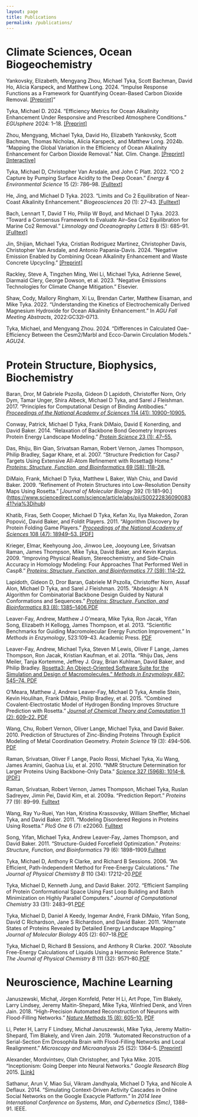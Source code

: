 ```yaml
---
layout: page
title: Publications
permalink: /publications/
---
```



# Climate Sciences, Ocean Biogeochemistry

Yankovsky, Elizabeth, Mengyang Zhou, Michael Tyka, Scott Bachman, David
Ho, Alicia Karspeck, and Matthew Long. 2024. “Impulse Response Functions
as a Framework for Quantifying Ocean-Based Carbon Dioxide Removal.
[[Preprint]](https://egusphere.copernicus.org/preprints/2024/egusphere-2024-2697/egusphere-2024-2697.pdf)”

Tyka, Michael D. 2024. “Efficiency Metrics for Ocean Alkalinity
Enhancement Under Responsive and Prescribed Atmosphere Conditions.”
*EGUsphere* 2024: 1–18. 
[[Preprint]](https://egusphere.copernicus.org/preprints/2024/egusphere-2024-2150/)


Zhou, Mengyang, Michael Tyka, David Ho, Elizabeth Yankovsky, Scott
Bachman, Thomas Nicholas, Alicia Karspeck, and Matthew Long. 2024b.
“Mapping the Global Variation in the Efficiency of Ocean Alkalinity
Enhancement for Carbon Dioxide Removal.” Nat. Clim. Change. 
[[Preprint]](https://www.researchsquare.com/article/rs-4124909/v1)
[[Interactive]](https://carbonplan.org/research/oae-efficiency)

Tyka, Michael D, Christopher Van Arsdale, and John C Platt. 2022. “CO 2
Capture by Pumping Surface Acidity to the Deep Ocean.” *Energy &
Environmental Science* 15 (2): 786–98. 
[[Fulltext]](https://pubs.rsc.org/en/content/articlelanding/2022/ee/d1ee01532j)

He, Jing, and Michael D Tyka. 2023. “Limits and Co 2 Equilibration of
Near-Coast Alkalinity Enhancement.” *Biogeosciences* 20 (1): 27–43.
[[Fulltext]](https://bg.copernicus.org/articles/20/27/2023/bg-20-27-2023.html)

Bach, Lennart T, David T Ho, Philip W Boyd, and Michael D Tyka. 2023.
“Toward a Consensus Framework to Evaluate Air–Sea Co2 Equilibration for
Marine Co2 Removal.” *Limnology and Oceanography Letters* 8 (5): 685–91.
[[Fulltext]](https://aslopubs.onlinelibrary.wiley.com/doi/10.1002/lol2.10330)

Jin, Shijian, Michael Tyka, Cristian Rodriguez Martinez, Christopher
Davis, Christopher Van Arsdale, and Antonio Papania-Davis. 2024.
“Negative Emission Enabled by Combining Ocean Alkalinity Enhancement and
Waste Concrete Upcycling.” [[Preprint]](https://chemrxiv.org/engage/chemrxiv/article-details/66ccbc76a4e53c4876b0e974)

Rackley, Steve A, Tingzhen Ming, Wei Li, Michael Tyka, Adrienne Sewel,
Diarmaid Clery, George Dowson, et al. 2023. “Negative Emissions
Technologies for Climate Change Mitigation.” Elsevier.

Shaw, Cody, Mallory Ringham, Xi Lu, Brendan Carter, Matthew Eisaman, and
Mike Tyka. 2022. “Understanding the Kinetics of Electrochemically
Derived Magnesium Hydroxide for Ocean Alkalinity Enhancement.” In *AGU
Fall Meeting Abstracts*, 2022:GC32I–0713.

Tyka, Michael, and Mengyang Zhou. 2024. “Differences in Calculated
Oae-Efficiency Between the Cesm2/Marbl and Ecco-Darwin Circulation
Models.” *AGU24*.


# Protein Structure, Biophysics, Biochemistry

Baran, Dror, M Gabriele Pszolla, Gideon D Lapidoth, Christoffer Norn,
Orly Dym, Tamar Unger, Shira Albeck, Michael D Tyka, and Sarel J
Fleishman. 2017. “Principles for Computational Design of Binding
Antibodies.” [*Proceedings of the National Academy of Sciences* 114 (41):
10900–10905.](https://doi.org/10.1073/pnas.1707171114)

Conway, Patrick, Michael D Tyka, Frank DiMaio, David E Konerding, and
David Baker. 2014. “Relaxation of Backbone Bond Geometry Improves
Protein Energy Landscape Modeling.” 
[*Protein Science* 23 (1): 47–55.](https://onlinelibrary.wiley.com/doi/10.1002/pro.2389)

Das, Rhiju, Bin Qian, Srivatsan Raman, Robert Vernon, James Thompson,
Philip Bradley, Sagar Khare, et al. 2007. “Structure Prediction for
Casp7 Targets Using Extensive All-Atom Refinement with Rosetta@ Home.”
[*Proteins: Structure, Function, and Bioinformatics* 69 (S8): 118–28.](https://onlinelibrary.wiley.com/doi/10.1002/prot.21636)

DiMaio, Frank, Michael D Tyka, Matthew L Baker, Wah Chiu, and David
Baker. 2009. “Refinement of Protein Structures into Low-Resolution
Density Maps Using Rosetta.” 
[*Journal of Molecular Biology* 392 (1):181–90.] (https://www.sciencedirect.com/science/article/abs/pii/S0022283609008341?via%3Dihub)

Khatib, Firas, Seth Cooper, Michael D Tyka, Kefan Xu, Ilya Makedon,
Zoran Popović, David Baker, and Foldit Players. 2011. “Algorithm
Discovery by Protein Folding Game Players.” [*Proceedings of the National
Academy of Sciences* 108 (47): 18949–53. ](https://www.pnas.org/doi/full/10.1073/pnas.1115898108)
[[PDF]](https://www.pnas.org/doi/epdf/10.1073/pnas.1115898108)

Krieger, Elmar, Keehyoung Joo, Jinwoo Lee, Jooyoung Lee, Srivatsan
Raman, James Thompson, Mike Tyka, David Baker, and Kevin Karplus. 2009.
“Improving Physical Realism, Stereochemistry, and Side-Chain Accuracy in
Homology Modeling: Four Approaches That Performed Well in Casp8.”
[*Proteins: Structure, Function, and Bioinformatics* 77 (S9): 114–22.](https://pmc.ncbi.nlm.nih.gov/articles/PMC2922016/)

Lapidoth, Gideon D, Dror Baran, Gabriele M Pszolla, Christoffer Norn,
Assaf Alon, Michael D Tyka, and Sarel J Fleishman. 2015. “Abdesign: A N
Algorithm for Combinatorial Backbone Design Guided by Natural
Conformations and Sequences.” [*Proteins: Structure, Function, and
Bioinformatics* 83 (8): 1385–1406.](https://onlinelibrary.wiley.com/doi/abs/10.1002/prot.24779)[PDF](https://www.researchgate.net/publication/272100985_AbDesign_An_algorithm_for_combinatorial_backbone_design_guided_by_natural_conformations_and_sequences_Combinatorial_Backbone_Design_in_Antibodies)

Leaver-Fay, Andrew, Matthew J O’meara, Mike Tyka, Ron Jacak, Yifan Song,
Elizabeth H Kellogg, James Thompson, et al. 2013. “Scientific Benchmarks
for Guiding Macromolecular Energy Function Improvement.” In *Methods in
Enzymology*, 523:109–43. Academic Press. [PDF](https://miketyka.com/data/papers/B978-0-12-394292-0.00006-0.pdf)

Leaver-Fay, Andrew, Michael Tyka, Steven M Lewis, Oliver F Lange, James
Thompson, Ron Jacak, Kristian Kaufman, et al. 2011a. “Rhiju Das, Jens
Meiler, Tanja Kortemme, Jeffrey J. Gray, Brian Kuhlman, David Baker, and
Philip Bradley. [Rosetta3: An Object-Oriented Software Suite for the
Simulation and Design of Macromolecules.” *Methods in Enzymology* 487:
545–74. ](https://www.sciencedirect.com/science/article/abs/pii/B9780123812704000196)
[PDF](https://web.stanford.edu/~rhiju/Rosetta3_MethodsEnzymology_LeaverFay_etal2011.pdf)


O’Meara, Matthew J, Andrew Leaver-Fay, Michael D Tyka, Amelie Stein,
Kevin Houlihan, Frank DiMaio, Philip Bradley, et al. 2015. “Combined
Covalent-Electrostatic Model of Hydrogen Bonding Improves Structure
Prediction with Rosetta.” [*Journal of Chemical Theory and Computation*
11 (2): 609–22. ](https://pubs.acs.org/doi/10.1021/ct500864r)[PDF](https://miketyka.com/data/papers/10.1021@ct500864r.pdf)

Wang, Chu, Robert Vernon, Oliver Lange, Michael Tyka, and David Baker. 2010. 
Prediction of Structures of Zinc-Binding Proteins Through
Explicit Modeling of Metal Coordination Geometry. *Protein Science* 19
(3): 494–506. [PDF](pro.327.pdf)

Raman, Srivatsan, Oliver F Lange, Paolo Rossi, Michael Tyka, Xu Wang,
James Aramini, Gaohua Liu, et al. 2010. “NMR Structure Determination for
Larger Proteins Using Backbone-Only Data.” [*Science* 327 (5968): 1014–8.](https://www.science.org/doi/10.1126/science.1183649)
[[PDF]](https://pmc.ncbi.nlm.nih.gov/articles/PMC2909653/pdf/nihms-211856.pdf)

Raman, Srivatsan, Robert Vernon, James Thompson, Michael Tyka, Ruslan
Sadreyev, Jimin Pei, David Kim, et al. 2009a. “Prediction Report.”
*Proteins* 77 (9): 89–99. [Fulltext](https://pmc.ncbi.nlm.nih.gov/articles/PMC3688471/)

Wang, Ray Yu-Ruei, Yan Han, Kristina Krassovsky, William Sheffler,
Michael Tyka, and David Baker. 2011. “Modeling Disordered Regions in
Proteins Using Rosetta.” *PloS One* 6 (7): e22060. [Fulltext](https://journals.plos.org/plosone/article?id=10.1371/journal.pone.0022060)

Song, Yifan, Michael Tyka, Andrew Leaver-Fay, James Thompson, and David
Baker. 2011. “Structure-Guided Forcefield Optimization.” *Proteins:
Structure, Function, and Bioinformatics* 79 (6): 1898–1909.[Fulltext](https://www.researchgate.net/publication/51046712_Structure-guided_forcefield_optimization)

Tyka, Michael D, Anthony R Clarke, and Richard B Sessions. 2006. “An
Efficient, Path-Independent Method for Free-Energy Calculations.” *The
Journal of Physical Chemistry B* 110 (34): 17212–20.[PDF](https://miketyka.com/data/papers/An_Efficient_Path-Independent_Method_for_Free-Ener.pdf)

Tyka, Michael D, Kenneth Jung, and David Baker. 2012. “Efficient
Sampling of Protein Conformational Space Using Fast Loop Building and
Batch Minimization on Highly Parallel Computers.” *Journal of
Computational Chemistry* 33 (31): 2483–91.[PDF](https://miketyka.com/data/papers/jcc.23069.pdf)

Tyka, Michael D, Daniel A Keedy, Ingemar André, Frank DiMaio, Yifan
Song, David C Richardson, Jane S Richardson, and David Baker. 2011.
“Alternate States of Proteins Revealed by Detailed Energy Landscape
Mapping.” *Journal of Molecular Biology* 405 (2): 607–18.[PDF](https://miketyka.com/data/papers/mtyka_dkeedy_2010.pdf)

Tyka, Michael D, Richard B Sessions, and Anthony R Clarke. 2007.
“Absolute Free-Energy Calculations of Liquids Using a Harmonic Reference
State.” *The Journal of Physical Chemistry B* 111 (32): 9571–80.[PDF](https://miketyka.com/data/papers/Absolute_Free-Energy_Calculations_of_Liquids_Using.pdf)

# Neuroscience, Machine Learning

Januszewski, Michał, Jörgen Kornfeld, Peter H Li, Art Pope, Tim Blakely,
Larry Lindsey, Jeremy Maitin-Shepard, Mike Tyka, Winfried Denk, and
Viren Jain. 2018. “High-Precision Automated Reconstruction of Neurons
with Flood-Filling Networks.” [*Nature Methods* 15 (8): 605–10.](https://www.nature.com/articles/s41592-018-0049-4)
[PDF](https://miketyka.com/data/papers/High-precision_automated_reconstruction_of_neurons.pdf)

Li, Peter H, Larry F Lindsey, Michał Januszewski, Mike Tyka, Jeremy
Maitin-Shepard, Tim Blakely, and Viren Jain. 2019. “Automated
Reconstruction of a Serial-Section Em Drosophila Brain with
Flood-Filling Networks and Local Realignment.” *Microscopy and
Microanalysis* 25 (S2): 1364–5. [[Preprint]](https://www.biorxiv.org/content/10.1101/605634v3)

Alexander, Mordvintsev, Olah Christopher, and Tyka Mike. 2015.
“Inceptionism: Going Deeper into Neural Networks.” *Google Research
Blog* 2015. [[Link]](https://research.google/blog/inceptionism-going-deeper-into-neural-networks/)

Sathanur, Arun V, Miao Sui, Vikram Jandhyala, Michael D Tyka, and Nicole
A Deflaux. 2014. “Simulating Context-Driven Activity Cascades in Online
Social Networks on the Google Exacycle Platform.” In *2014 Ieee
International Conference on Systems, Man, and Cybernetics (Smc)*,
1388–91. IEEE.



